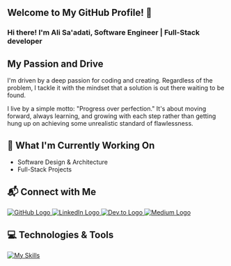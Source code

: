 ## Welcome to My GitHub Profile! 👋

### Hi there! I'm Ali Sa'adati, Software Engineer | Full-Stack developer

## My Passion and Drive

I'm driven by a deep passion for coding and creating. Regardless of the problem, I tackle it with the mindset that a solution is out there waiting to be found.

I live by a simple motto: "Progress over perfection." It's about moving forward, always learning, and growing with each step rather than getting hung up on achieving some unrealistic standard of flawlessness.

## 🌱 What I'm Currently Working On

- Software Design & Architecture
- Full-Stack Projects

## 📬 Connect with Me

<a href="https://github.com/A108II">
  <img src="https://img.shields.io/badge/GitHub-181717?logo=github&logoColor=white&style=for-the-badge" alt="GitHub Logo" />
</a>

<a href="https://www.linkedin.com/in/a108ii/">
  <img src="https://img.shields.io/badge/LinkedIn-0A66C2?logo=linkedin&logoColor=white&style=for-the-badge" alt="LinkedIn Logo" />
</a>

<a href="https://dev.to/a108ii">
  <img src="https://img.shields.io/badge/Dev.to-0A0A0A?logo=dev.to&logoColor=white&style=for-the-badge" alt="Dev.to Logo" />
</a>

<a href="https://medium.com/@A108II">
  <img src="https://img.shields.io/badge/Medium-12100E?logo=medium&logoColor=white&style=for-the-badge" alt="Medium Logo" />
</a>

## 💻 Technologies & Tools
[![My Skills](https://skillicons.dev/icons?i=html,css,javascript,react,nodejs,express,mongodb,docker,kubernetes,aws,java,springboot)](https://skillicons.dev)
